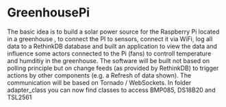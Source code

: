 # GreenhousePi
The basic idea is to build a solar power source for the Raspberry Pi located in a greenhouse , to connect the PI to sensors, connect it via WiFi, log all data to a RethinkDB database and built an application to view the data and influence some actors connected to the Pi (fans) to controll temperature and humditiy in the greenhouse. The software will be built not based on polling principle but on change feeds (as provided by RethinkDB) to trigger actions by other components (e.g. a Refresh of data shown). The communication will be based on Tornado / WebSockets. In folder adapter_class you can now find classes to access BMP085, DS18B20 and TSL2561 
